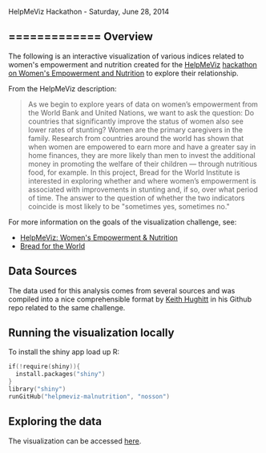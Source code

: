 HelpMeViz Hackathon - Saturday, June 28, 2014

=============
Overview
--------

The following is an interactive visualization of various indices related to women's empowerment and nutrition created for the 
[HelpMeViz](http://helpmeviz.com/) [hackathon on Women's Empowerment and Nutrition](http://helpmeviz.com/2014/06/28/hackathon-womens-empowerment-nutrition/) to explore their relationship.

From the HelpMeViz description:

> As we begin to explore years of data on women’s empowerment from the World
> Bank and United Nations, we want to ask the question: Do countries that
> significantly improve the status of women also see lower rates of stunting?
> Women are the primary caregivers in the family. Research from countries
> around the world has shown that when women are empowered to earn more and
> have a greater say in home finances, they are more likely than men to invest
> the additional money in promoting the welfare of their children — through
> nutritious food, for example. In this project, Bread for the World Institute
> is interested in exploring whether and where women’s empowerment is
> associated with improvements in stunting and, if so, over what period of
> time. The answer to the question of whether the two indicators coincide is
> most likely to be "sometimes yes, sometimes no."

For more information on the goals of the visualization challenge, see:

* [HelpMeViz: Women's Empowerment &
  Nutrition](http://helpmeviz.com/2014/06/28/hackathon-womens-empowerment-nutrition/)
* [Bread for the World](http://www.bread.org/institute/)

Data Sources
------------

The data used for this analysis comes from several sources and was compiled into a nice comprehensible format by [Keith Hughitt](https://github.com/khughitt/helpmeviz-womens-empowerment) in his Github repo related to the same challenge.

Running the visualization locally
----------------

To install the shiny app load up R:
```S
if(!require(shiny)){
  install.packages("shiny")
}
library("shiny")
runGitHub("helpmeviz-malnutrition", "nosson")
```

Exploring the data
----------------
The visualization can be accessed [here](https://jpaulson.shinyapps.io/helpmeviz/).
